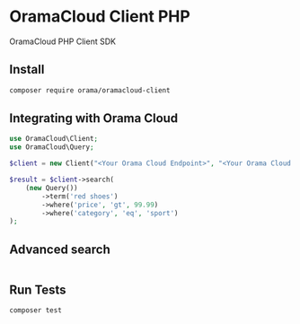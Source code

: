 # OramaCloud Client PHP

OramaCloud PHP Client SDK

## Install

```sh
composer require orama/oramacloud-client
```

## Integrating with Orama Cloud

```php
use OramaCloud\Client;
use OramaCloud\Query;

$client = new Client("<Your Orama Cloud Endpoint>", "<Your Orama Cloud API Key>");

$result = $client->search(
    (new Query())
        ->term('red shoes')
        ->where('price', 'gt', 99.99)
        ->where('category', 'eq', 'sport')
);
```

## Advanced search

```php

```

## Run Tests

```sh
composer test
```
